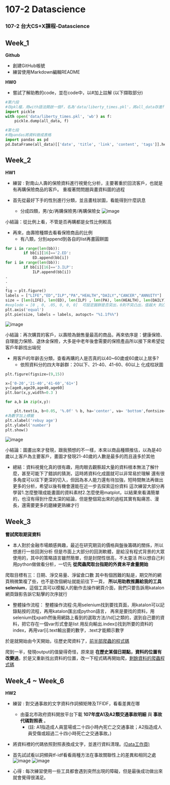 # 107-2 Datascience
### 107-2 台大CS+X課程-Datascience


## Week_1
__Github__
* 創建GitHub帳號
* 練習使用Markdown編輯README

__HW0__
* 嘗試了解助教的code，並在code中，以#加上註解
(以下擷取部分)
```python
#第六段
#存pkl檔，用with語法開啟一個f，名為'data/liberty_times.pkl'，將all_data存進f
import pickle 
with open('data/liberty_times.pkl', 'wb') as f:
    pickle.dump(all_data, f)

#第七段
#用pandas將資料做成表格
import pandas as pd
pd.DataFrame(all_data)[['date', 'title', 'link', 'content', 'tags']].head()
```

## Week_2
__HW1__
* 練習 : 對南山人壽的保險資料進行視覺化分析，主要著重於回流客戶，也就是有再購保險商品的客戶。
重複著問問題與畫資料圖的過程

* 首先從最好下手的性別進行分類，並且畫柱狀圖，看能得到什麼訊息
   * 分成四類，男/女/再購保險男/再購保險女
![image](https://github.com/pumpkinlinlin/Datascience/blob/master/hw1/graph/再購男女人數.png)

小結論：從比例上看，不管是否再購都是女性比例較高

* 再來，由壽險種類去看看保險商品的比例
   * 有八類，分別append到各自的list再畫圓餅圖
```python
for i in range(len(bb)):
        if bb[i][16]=='2.ED':
            ED.append(bb[i])
for i in range(len(bb)):
        if bb[i][16]=='3.ILP':
            ILP.append(bb[i])
.
.
.
fig = plt.figure()
labels = ["LIFE","ED","ILP","PA","HEALTH","DAILY","CANCER","ANNUITY"]
size = [len(LIFE), len(ED), len(ILP) , len(PA), len(HEALTH), len(DAILY),len(CANCER),len(ANNUITY)]
#explode = [0 , 0, .05, 0, 0, 0]  可設定圓餅是否突出，0則不突凸出，值越大 則凸出越大
plt.axis('equal')
plt.pie(size, labels = labels, autopct= "%1.1f%%")
```
![image](https://github.com/pumpkinlinlin/Datascience/blob/master/hw1/graph/保險類別.png)

小結論：再次購買的客戶，以壽險為銷售量最高的商品，再來依序是：健康保險、自理能力保險、退休金保險，大多是中老年後會需要的保險產品所以接下來希望從客戶年齡找出端倪

* 用客戶的年齡去分類，查看再購的人是否真的以40~60歲或60歲以上居多?
   * 依照資料分的四大年齡群：20以下、21-40、41-60、60以上 化成柱狀圖
```python
plt.figure(figsize=(9,15))

x=['0-20','21-40','41-60','61+']
y=[age0,age20,age40,age60]
plt.bar(x,y,width=0.3 )

for a,b in zip(x,y):

    plt.text(a, b+0.05, '%.0f' % b, ha='center', va= 'bottom',fontsize=7)
#為數字加上標籤
plt.xlabel('rebuy age')
plt.ylabel('number')
plt.show()
```
![image](https://github.com/pumpkinlinlin/Datascience/blob/master/hw1/graph/購買年齡.png)

小結論：圖畫出來才發現，跟我預想的不一樣，本來以商品種類推估，以為是40歲以上客戶為主要客戶，畫圖才發現21-40歲的人數是最多的而且遠多於其他

* 總結：資料視覺化真的很有趣，用肉眼去觀察超大量的資料根本無法了解什麼，甚至可能下了錯誤的猜測，這時將資料化成圖就可以非常易於理解
還有很多角度可以往下更深的切入，但因為本人能力還有待加強，短時間無法再做出更多的分析，希望以後有機會還能在近一步去探索這份資料
這次練習大部分再學習1.怎麼整理成能畫圖的資料素材2.怎麼使用matplot，以結果來看滿簡單的，也沒有得到什麼太深的結論，但是整個寫出來的過程其實有點痛苦、漫長，還需要更多的磨練更熟練才行

## Week_3
__嘗試爬取期貨資料__
* 本人對於金融市場頗感興趣，最近在研究期貨的價格與盤後籌碼的關係，所以想進行一些回測分析
但是市面上大部分的回測軟體，是給沒有程式背景的大眾使用的，其中的策略語言雖然簡單，但是封閉性很高，不太靈活
所以想自己利用python做做看分析，一切先 __從爬蟲爬取台指期的外資未平倉量開始__

爬取目標有三：日期、淨交易量、淨留倉口數
其中有個困難的點是，期交所的網頁稍微繁複了些，也不是改個網址就能前往下一頁，
__所以用助教推薦給我的工具selenium__，這個工具可以模擬人的動作去操作網頁介面，我們只要告訴用katalon網頁錄影告訴它點擊的次序就行
* 整體操作流程：
整體操作流程:先用selenium找到要找頁面，用katalon可以記錄點按的流程，再用katalon匯出成python語言，
再來是要找的資料，用selenium找xpath然後用網路上看到的選取方法//td[]之類的，選到自己要的資料，把它存在一個var形式會是list
用反向輸出.index()找到所要的資料的index，再用var[i].text輸出要的數字，.text才能顯示數字

於是就開始由今天開始，往歷史爬資料了，[前半部爬蟲的程式碼](https://github.com/pumpkinlinlin/Datascience/blob/master/%E5%8F%B0%E6%8C%87%E6%9C%9Fcrawler/%E7%88%AC%E5%88%B0201807%E4%BB%A5%E5%BE%8C.ipynb)

爬到一半，發現output的值變得奇怪，原來是 __在歷史某個日期點，資料的位置有改變過__，於是又重新找出資料的位置，改一下程式碼再開始爬，[剩餘資料的爬蟲程式碼](https://github.com/pumpkinlinlin/Datascience/blob/master/%E5%8F%B0%E6%8C%87%E6%9C%9Fcrawler/trade_io_before201807.ipynb)



## Week_4 ~ Week_6
__HW2__

* 練習 : 對交通事故的文字資料作詞頻矩陣及TFIDF，看看差異在哪
	* 由臺北市政府資料開放平台下載 **107年度A1及A2類交通事故明細** 與 **事故代碼對照表** 。
		* (註: A1指造成人員當場或二十四小時內死亡之交通事故；A2指造成人員受傷或超過二十四小時死亡之交通事故。)
* 將資料裡的代碼依照對照表換成文字，並進行資料清理。[(Data工作頁)](https://docs.google.com/spreadsheets/d/1A3V6ncj7VLNDiDkchaYPIYmqrA0trkEj8L-tHoaAyZs/edit?usp=sharing)
* 首先試試看以詞頻與tf-idf看看兩種方法在事故關聯性上的差異和相同之處
![image](https://github.com/pumpkinlinlin/Datascience/blob/master/hw4-hw6/tfidf.png)
![image](https://github.com/pumpkinlinlin/Datascience/blob/master/hw4-hw6/wcm.png)

* 心得 : 每次練習使用一些工具都會遇到突然出現的障礙，但是最後成功做出來就會覺得很滿足。
